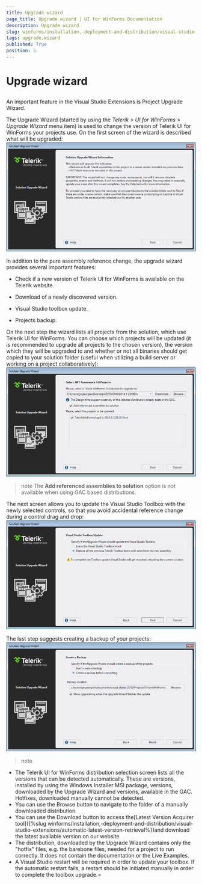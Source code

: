 ```yaml
---
title: Upgrade wizard
page_title: Upgrade wizard | UI for WinForms Documentation
description: Upgrade wizard
slug: winforms/installation,-deployment-and-distribution/visual-studio-extensions/upgrade-wizard
tags: upgrade,wizard
published: True
position: 5
---
```


# Upgrade wizard



## 

An important feature in the Visual Studio Extensions is Project Upgrade Wizard.

The Upgrade Wizard (started by using the *Telerik > UI for WinForms > Upgrade Wizard* menu item) 
          is used to change the version of Telerik UI for WinForms your projects use. On the first screen of the wizard is described what will be upgraded:
        ![installation-deployment-and-distribution-vsx-upgrade-wizard 000](images/installation-deployment-and-distribution-vsx-upgrade-wizard000.png)

In addition to the pure assembly reference change, the upgrade wizard provides several important features:
        

* Check if a new version of Telerik UI for WinForms is available on the Telerik website.
            

* Download of a newly discovered version.
            

* Visual Studio toolbox update.
            

* Projects backup.
            

On the next step the wizard lists all projects from the solution, which use Telerik UI for WinForms.
          You can choose which projects will be updated (it is recommended to upgrade all projects to the chosen version),
          the version which they will be upgraded to and whether or not all binaries should get copied to your solution folder
          (useful when utilizing a build server or working on a project collaboratively):
        ![installation-deployment-and-distribution-vsx-upgrade-wizard 001](images/installation-deployment-and-distribution-vsx-upgrade-wizard001.png)

>note The __Add referenced assemblies to solution__ option is not available when using GAC based distributions.
>


The next screen allows you to update the Visual Studio Toolbox with the newly selected controls,
          so that you avoid accidental reference change during a control drag and drop:
        ![installation-deployment-and-distribution-vsx-upgrade-wizard 002](images/installation-deployment-and-distribution-vsx-upgrade-wizard002.png)

The last step suggests creating a backup of your projects:![installation-deployment-and-distribution-vsx-upgrade-wizard 003](images/installation-deployment-and-distribution-vsx-upgrade-wizard003.png)

>note 
* The Telerik UI for WinForms distribution selection screen lists all the versions
                that can be detected automatically. These are versions, installed by using the Windows
                Installer MSI package, versions, downloaded by the Upgrade Wizard and versions,
                available in the GAC. Hotfixes, downloaded manually cannot be detected.
* You can use the Browse button to navigate to the folder of a manually downloaded distribution.
* You can use the Download button to access the[Latest Version Acquirer tool]({%slug winforms/installation,-deployment-and-distribution/visual-studio-extensions/automatic-latest-version-retrieval%})and download the latest available version on our website
* The distribution, downloaded by the Upgrade Wizard contains only the "hotfix" files,
                e.g. the barebone files, needed for a project to run correctly. It does not contain the
                documentation or the Live Examples.
* A Visual Studio restart will be required in order to update your toolbox. If the automatic
                restart fails, a restart should be initiated manually in order to complete the toolbox upgrade.>

